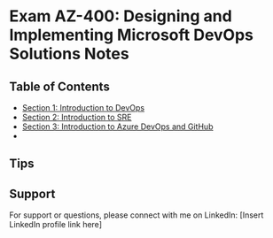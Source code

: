 # Exam AZ-400: Designing and Implementing Microsoft DevOps Solutions Notes

## Table of Contents

- [Section 1: Introduction to DevOps](/Introduction%20to%20DevOps/Introduction%20to%20DevOps.md)
- [Section 2: Introduction to SRE](/Introduction%20to%20SRE/Introduction%20to%20SRE.md)
- [Section 3: Introduction to Azure DevOps and GitHub](/Introduction%20to%20Azure%20DevOps%20and%20GitHub/Introduction%20to%20Azure%20DevOps%20and%20GitHub.md)
- 





## Tips 

## Support

For support or questions, please connect with me on LinkedIn: [Insert LinkedIn profile link here]
